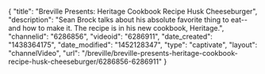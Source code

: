 {
    "title": "Breville Presents: Heritage Cookbook Recipe Husk Cheeseburger",
    "description": "Sean Brock talks about his absolute favorite thing to eat--and how to make it. The recipe is in his new cookbook, Heritage.",
    "channelid": "6286856",
    "videoid": "6286911",
    "date_created": "1438364175",
    "date_modified": "1452128347",
    "type": "captivate",
    "layout": "channelVideo",
    "url": "\/breville\/breville-presents-heritage-cookbook-recipe-husk-cheeseburger\/6286856-6286911"
}